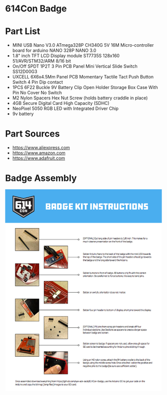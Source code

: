 # 614Con Badge

# Part List

- MINI USB Nano V3.0 ATmega328P CH340G 5V 16M Micro-controller board for arduino NANO 328P NANO 3.0
- 1.8" inch TFT LCD Display module ST7735S 128x160 51/AVR/STM32/ARM 8/16 bit
- On/Off SPDT 1P2T 3 Pin PCB Panel Mini Vertical Slide Switch SS12D00G3
- UXCELL 6X6x4.5Mm Panel PCB Momentary Tactile Tact Push Button Switch 4 Pin Dip contact
- 1PCS 6F22 Buckle 9V Battery Clip Open Holder Storage Box Case With Pin No Cover No Switch
- M2 Nylon Spacers Hex Nut Screw (holds battery craddle in place)
- 4GB Secure Digital Card High Capacity (SDHC)
- NeoPixel 5050 RGB LED with Integrated Driver Chip
- 9v battery

# Part Sources
- https://www.aliexpress.com
- https://www.amazon.com
- https://www.adafruit.com

# Badge Assembly
![Alt text](/Badge-Instructions.jpg?raw=true "Optional Title")
